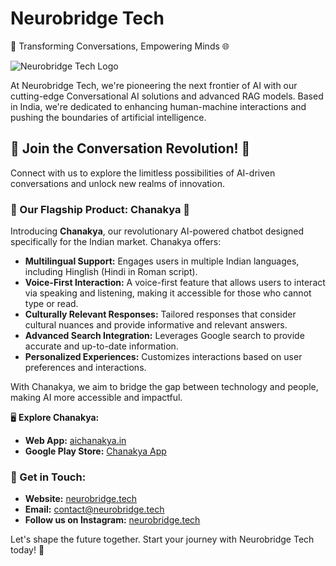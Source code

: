 # Neurobridge Tech

🧠 Transforming Conversations, Empowering Minds 🌐

![Neurobridge Tech Logo](https://neurobridge.tech/static/media/logo01.06f9d3b7a03e68eadc2f.webp)

At Neurobridge Tech, we're pioneering the next frontier of AI with our cutting-edge Conversational AI solutions and advanced RAG models. Based in India, we're dedicated to enhancing human-machine interactions and pushing the boundaries of artificial intelligence.

## 🚀 Join the Conversation Revolution! 🚀

Connect with us to explore the limitless possibilities of AI-driven conversations and unlock new realms of innovation.

### 🌟 Our Flagship Product: Chanakya 🌟

Introducing **Chanakya**, our revolutionary AI-powered chatbot designed specifically for the Indian market. Chanakya offers:

- **Multilingual Support:** Engages users in multiple Indian languages, including Hinglish (Hindi in Roman script).
- **Voice-First Interaction:** A voice-first feature that allows users to interact via speaking and listening, making it accessible for those who cannot type or read.
- **Culturally Relevant Responses:** Tailored responses that consider cultural nuances and provide informative and relevant answers.
- **Advanced Search Integration:** Leverages Google search to provide accurate and up-to-date information.
- **Personalized Experiences:** Customizes interactions based on user preferences and interactions.

With Chanakya, we aim to bridge the gap between technology and people, making AI more accessible and impactful.

🖥️ **Explore Chanakya:**
- **Web App:** [aichanakya.in](https://aichanakya.in/)
- **Google Play Store:** [Chanakya App](https://play.google.com/store/apps/details?id=tech.neurobridge.chanakya)


### 🔗 Get in Touch:

- **Website:** [neurobridge.tech](https://neurobridge.tech)
- **Email:** [contact@neurobridge.tech](mailto:contact@neurobridge.tech)
- **Follow us on Instagram:** [neurobridge.tech](https://www.instagram.com/neurobridge.tech)

Let's shape the future together. Start your journey with Neurobridge Tech today! 🌟
